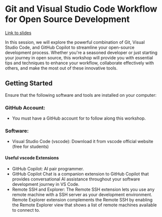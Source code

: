 # Git and Visual Studio Code Workflow for Open Source Development
[Link to slides](https://docs.google.com/presentation/d/1kEzRHsBBTpvilh1zpBSfQOpAK04aeRGgS8oNSJg6IAM/edit?usp=sharing)

In this session, we will explore the powerful combination of Git, Visual Studio Code, and GitHub Copilot to streamline your open-source development process. Whether you're a seasoned developer or just starting your journey in open source, this workshop will provide you with essential tips and techniques to enhance your workflow, collaborate effectively with others, and make the most out of these innovative tools.
 
## Getting Started
Ensure that the following software and tools are installed on your computer:

### GitHub Account:
- You must have a GitHub account for to follow along this workshop.
  
### Software:
- Visual Studio Code (vscode): Download it from vscode official website (free for students)

#### Useful vscode Extensions
  - GitHub Copilot: AI pair programmer.
  - GitHub Copilot Chat is a companion extension to GitHub Copilot that provides conversational AI assistance throughout your software development journey in VS Code.
  - Remote SSH and Explorer: The Remote SSH extension lets you use any remote machine with a SSH server as your development environment. Remote Explorer extension complements the Remote SSH by enabling the Remote Explorer view that shows a list of remote machines available to connect to.

